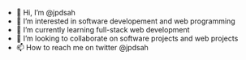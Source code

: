 - 👋 Hi, I’m @jpdsah
- 👀 I’m interested in software developement and web programming
- 🌱 I’m currently learning full-stack web development
- 💞️ I’m looking to collaborate on software projects and web projects
- 📫 How to reach me on twitter @jpdsah

<!---
jpdsah/jpdsah is a ✨ special ✨ repository because its `README.md` (this file) appears on your GitHub profile.
You can click the Preview link to take a look at your changes.
--->
